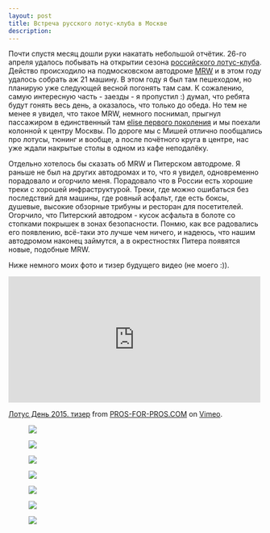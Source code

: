 ```yaml
---
layout: post
title: Встреча русского лотус-клуба в Москве
description: 
---
```


Почти спустя месяц дошли руки накатать небольшой отчётик. 26-го апреля удалось побывать на открытии сезона [российского лотус-клуба](http://lotus-club.ru). Действо происходило на подмосковском автодроме [MRW](http://moscowraceway.ru) и в этом году удалось собрать аж 21 машину. В этом году я был там пешеходом, но планирую уже следующей весной погонять там сам. К сожалению, самую интересную часть - заезды - я пропустил :) думал, что ребята будут гонять весь день, а оказалось, что только до обеда. Но тем не менее я увидел, что такое MRW, немного поснимал, прыгнул пассажиром в единственный там [elise первого поколения](http://www.drive2.ru/r/lotus/4053239664633450895/) и мы поехали колонной к центру Москвы. По дороге мы с Мишей отлично пообщались про лотусы, тюнинг и вообще, а после почётного круга в центре, нас уже ждали накрытые столы в одном из кафе неподалёку.

Отдельно хотелось бы сказать об MRW и Питерском автодроме. Я раньше не был на других автодромах и то, что я увидел, одновременно порадовало и огорчило меня. Порадовало что в России есть хорошие треки с хорошей инфраструктурой. Треки, где можно ошибаться без последствий для машины, где ровный асфальт, где есть боксы, душевые, высокие обзорные трибуны и ресторан для посетителей. Огорчило, что Питерский автодром - кусок асфальта в болоте со стопками покрышек в зонах безопасности. Понмю, как все радовались его появлению, всё-таки это лучше чем ничего, и надеюсь, что нашим автодромом наконец займутся, а в окрестностях Питера появятся новые, подобные MRW.

Ниже немного моих фото и тизер будущего видео (не моего :)).

<iframe src="https://player.vimeo.com/video/127926551?color=219436&title=0&byline=0&portrait=0" width="500" height="250" frameborder="0" webkitallowfullscreen mozallowfullscreen allowfullscreen></iframe> <p><a href="https://vimeo.com/127926551">Лотус День 2015. тизер</a> from <a href="https://vimeo.com/prosforpros">PROS-FOR-PROS.COM</a> on <a href="https://vimeo.com">Vimeo</a>.</p>

<figure>
    <a href="https://fotki.yandex.ru/next/users/koshelev-art/album/216219/view/633161?page=2" target="_blank"><img src="https://img-fotki.yandex.ru/get/6305/62546274.b/0_9a949_7b0319fa_XL.jpg"/></a>
</figure>

<figure>
    <a href="https://fotki.yandex.ru/next/users/koshelev-art/album/216219/view/633153" target="_blank"><img src="https://img-fotki.yandex.ru/get/6404/62546274.a/0_9a941_82cf8f2a_XL.jpg"/></a>
</figure>

<figure>
    <a href="https://fotki.yandex.ru/next/users/koshelev-art/album/216219/view/633147" target="_blank"><img src="https://img-fotki.yandex.ru/get/5822/62546274.a/0_9a93b_4177d501_XL.jpg"/></a>
</figure>

<figure>
    <a href="https://fotki.yandex.ru/next/users/koshelev-art/album/216219/view/633143" target="_blank"><img src="https://img-fotki.yandex.ru/get/6404/62546274.a/0_9a937_d8824644_XL.jpg"/></a>
</figure>

<figure>
    <a href="https://fotki.yandex.ru/next/users/koshelev-art/album/216219/view/633129" target="_blank"><img src="https://img-fotki.yandex.ru/get/4/62546274.a/0_9a929_a4a1bc29_XL.jpg"/></a>
</figure>

<figure>
    <a href="https://fotki.yandex.ru/next/users/koshelev-art/album/216219/view/633127" target="_blank"><img src="https://img-fotki.yandex.ru/get/15570/62546274.a/0_9a927_1fe28df6_XL.jpg"/></a>
</figure>

<figure>
    <a href="https://fotki.yandex.ru/next/users/koshelev-art/album/216219/view/633119" target="_blank"><img src="https://img-fotki.yandex.ru/get/9766/62546274.a/0_9a91f_32497fd1_XL.jpg"/></a>
</figure>